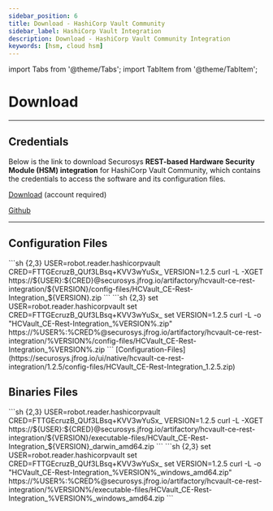 ```yaml
---
sidebar_position: 6
title: Download - HashiCorp Vault Community
sidebar_label: HashiCorp Vault Integration
description: Download - HashiCorp Vault Community Integration
keywords: [hsm, cloud hsm]
---
```


import Tabs from '@theme/Tabs';
import TabItem from '@theme/TabItem';

# Download

---

## Credentials

Below is the link to download Securosys **REST-based Hardware Security Module (HSM) integration** for HashiCorp Vault Community, which contains the credentials to access the software and its configuration files.

<Icon icon="fa-solid fa-download" size="lg" /> [Download](https://support.securosys.com/external/knowledge-base/article/192) (account required)

<Icon icon="fa-brands fa-github" size="lg" /> [Github](https://github.com/securosys-com/hcvault-ce-rest-integration/releases)

---

## Configuration Files
<Tabs groupId="os">
<TabItem value="unix" label="Unix" default>
    ```sh {2,3}
    USER=robot.reader.hashicorpvault
    CRED=FTTGEcruzB_QUf3LBsq+KVV3wYuSx_
    VERSION=1.2.5
    curl -L -XGET https://${USER}:${CRED}@securosys.jfrog.io/artifactory/hcvault-ce-rest-integration/${VERSION}/config-files/HCVault_CE-Rest-Integration_${VERSION}.zip
    ```
</TabItem>
<TabItem value="win" label="Windows" default>
    ```sh {2,3}
    set USER=robot.reader.hashicorpvault
    set CRED=FTTGEcruzB_QUf3LBsq+KVV3wYuSx_
    set VERSION=1.2.5
    curl -L -o "HCVault_CE-Rest-Integration_%VERSION%.zip" https://%USER%:%CRED%@securosys.jfrog.io/artifactory/hcvault-ce-rest-integration/%VERSION%/config-files/HCVault_CE-Rest-Integration_%VERSION%.zip
    ```
</TabItem>
<TabItem value="browser" label="Browser" default>
    <Icon icon="fa-solid fa-download" size="lg" /> [Configuration-Files](https://securosys.jfrog.io/ui/native/hcvault-ce-rest-integration/1.2.5/config-files/HCVault_CE-Rest-Integration_1.2.5.zip)
</TabItem>
</Tabs>


## Binaries Files


<Tabs groupId="os">
<TabItem value="unix" label="Unix" default>
    ```sh {2,3}
    USER=robot.reader.hashicorpvault
    CRED=FTTGEcruzB_QUf3LBsq+KVV3wYuSx_
    VERSION=1.2.5
    curl -L -XGET https://${USER}:${CRED}@securosys.jfrog.io/artifactory/hcvault-ce-rest-integration/${VERSION}/executable-files/HCVault_CE-Rest-Integration_${VERSION}_darwin_amd64.zip
    ```
</TabItem>
<TabItem value="win" label="Windows" default>
    ```sh {2,3}
    set USER=robot.reader.hashicorpvault
    set CRED=FTTGEcruzB_QUf3LBsq+KVV3wYuSx_
    set VERSION=1.2.5
    curl -L -o "HCVault_CE-Rest-Integration_%VERSION%_windows_amd64.zip" https://%USER%:%CRED%@securosys.jfrog.io/artifactory/hcvault-ce-rest-integration/%VERSION%/executable-files/HCVault_CE-Rest-Integration_%VERSION%_windows_amd64.zip
   ```
</TabItem>
</Tabs>